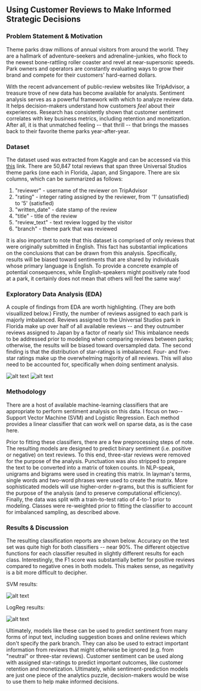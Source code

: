 ## Using Customer Reviews to Make Informed Strategic Decisions

### Problem Statement & Motivation

Theme parks draw millions of annual visitors from around the world. They are a hallmark of adventure-seekers and adrenaline-junkies, who flock to the newest bone-rattling roller coaster and revel at near-supersonic speeds. Park owners and operators are constantly evaluating ways to grow their brand and compete for their customers' hard-earned dollars. 

With the recent advancement of public-review websites like TripAdvisor, a treasure trove of new data has become available for analysts. Sentiment analysis serves as a powerful framework with which to analyze review data. It helps decision-makers understand how customers *feel* about their experiences. Research has consistently shown that customer sentiment correlates with key business metrics, including retention and monetization. After all, it is that unmatched feeling -- that thrill -- that brings the masses back to their favorite theme parks year-after-year.

### Dataset

The dataset used was extracted from Kaggle and can be accessed via this [this](https://www.kaggle.com/dwiknrd/reviewuniversalstudio) link. There are 50,847 total reviews that span three Universal Studios theme parks (one each in Florida, Japan, and Singapore. There are six columns, which can be summarized as follows:

1.  "reviewer" - username of the reviewer on TripAdvisor
2.  "rating" - integer rating assigned by the reviewer, from '1' (unsatisfied) to '5' (satisfied)
3.  "written_date" - date stamp of the review
4.  "title" - title of the review
5.  "review_text" - text review logged by the visitor
6.  "branch" - theme park that was reviewed

It is also important to note that this dataset is comprised of only reviews that were originally submitted in English. This fact has substantial implications on the conclusions that can be drawn from this analysis. Specifically, results will be biased toward sentiments that are shared by individuals whose primary language is English. To provide a concrete example of potential consequences, while English-speakers might positively rate food at a park, it certainly does not mean that others will feel the same way!

### Exploratory Data Analysis (EDA)

A couple of findings from EDA are worth highlighting. (They are both visuallized below.) Firstly, the number of reviews assigned to each park is majorly imbalanced. Reviews assigned to the Universal Studios park in Florida make up over half of all available reviews -- and they outnumber reviews assigned to Japan by a factor of nearly six! This imbalance needs to be addressed prior to modeling when comparing reviews between parks; otherwise, the results will be biased toward oversampled data. The second finding is that the distribution of star-ratings is imbalanced. Four- and five-star ratings make up the overwhelming majority of all reviews. This will also need to be accounted for, specifically when doing sentiment analysis.

![alt text](https://github.com/agushansky/sentiment_analysis/blob/main/images/rating_dist.png?raw=true)
![alt text](https://github.com/agushansky/sentiment_analysis/blob/main/images/park_dist.png?raw=true)

### Methodology

There are a host of available machine-learning classifiers that are appropriate to perform sentiment analysis on this data. I focus on two-- Support Vector Machine (SVM) and Logistic Regression. Each method provides a linear classifier that can work well on sparse data, as is the case here. 

Prior to fitting these classifiers, there are a few preprocessing steps of note. The resulting models are designed to predict binary sentiment (i.e. positive or negative) on text reviews. To this end, three-star reviews were removed for the purpose of the analysis. Punctuation was also stripped to prepare the text to be converted into a matrix of token counts. In NLP-speak, unigrams and bigrams were used in creating this matrix. In layman's terms, single words and two-word phrases were used to create the matrix. More sophisticated models will use higher-order n-grams, but this is sufficient for the purpose of the analysis (and to preserve computational efficiency). Finally, the data was split with a train-to-test ratio of 4-to-1 prior to modeling. Classes were re-weighted prior to fitting the classifier to account for imbalanced sampling, as described above. 

### Results & Discussion

The resulting classification reports are shown below. Accuracy on the test set was quite high for both classifiers -- near 90%. The different objective functions for each classifier resulted in slightly different results for each class. Interestingly, the F1 score was substantially better for positive reviews compared to negative ones in both models. This makes sense, as negativity is a bit more difficult to decipher.

SVM results:  

![alt text](https://github.com/agushansky/sentiment_analysis/blob/main/images/svm_results.jpg?raw=true)

LogReg results:  

![alt text](https://github.com/agushansky/sentiment_analysis/blob/main/images/logistic_reg_results.jpg?raw=true)

Ultimately, models like these can be used to predict sentiment from many forms of input text, including suggestion boxes and online reviews which don't specify the park branch. They can also be used to extract important information from reviews that might otherwise be ignored (e.g. from "neutral" or three-star reviews). Customer sentiment can be used along with assigned star-ratings to predict important outcomes, like customer retention and monetization. Ultimately, while sentiment-prediction models are just one piece of the analytics puzzle, decision-makers would be wise to use them to help make informed decisions.

